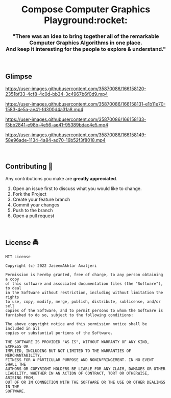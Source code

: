 <h1 align="center">Compose Computer Graphics Playground:rocket:</h1>
<h3 align="center">
"There was an idea to bring together all of the remarkable Computer Graphics Algorithms in one place.
  </br>And keep it interesting for the people to explore & understand."

</h3>
</br>

## Glimpse

https://user-images.githubusercontent.com/35870086/166158120-2351bf33-4cf8-4c0d-bb34-3c4967b6f0d9.mp4

https://user-images.githubusercontent.com/35870086/166158131-e1b11e70-1583-4e5a-ae41-fd300d4a31a8.mp4

https://user-images.githubusercontent.com/35870086/166158133-f3bb2841-e98b-4e56-ae41-95389bdac4e5.mp4

https://user-images.githubusercontent.com/35870086/166158149-58e96ade-1134-4a84-ad70-16b52f3f8018.mp4

</br>

## Contributing 🤝 

Any contributions you make are **greatly appreciated**.

1. Open an issue first to discuss what you would like to change.
2. Fork the Project
3. Create your feature branch
4. Commit your changes
5. Push to the branch
6. Open a pull request

</br>

## License :oncoming_police_car:

    MIT License

    Copyright (c) 2022 JaseemAkhtar Amaljeri

    Permission is hereby granted, free of charge, to any person obtaining a copy
    of this software and associated documentation files (the "Software"), to deal
    in the Software without restriction, including without limitation the rights
    to use, copy, modify, merge, publish, distribute, sublicense, and/or sell
    copies of the Software, and to permit persons to whom the Software is
    furnished to do so, subject to the following conditions:

    The above copyright notice and this permission notice shall be included in all
    copies or substantial portions of the Software.

    THE SOFTWARE IS PROVIDED "AS IS", WITHOUT WARRANTY OF ANY KIND, EXPRESS OR
    IMPLIED, INCLUDING BUT NOT LIMITED TO THE WARRANTIES OF MERCHANTABILITY,
    FITNESS FOR A PARTICULAR PURPOSE AND NONINFRINGEMENT. IN NO EVENT SHALL THE
    AUTHORS OR COPYRIGHT HOLDERS BE LIABLE FOR ANY CLAIM, DAMAGES OR OTHER
    LIABILITY, WHETHER IN AN ACTION OF CONTRACT, TORT OR OTHERWISE, ARISING FROM,
    OUT OF OR IN CONNECTION WITH THE SOFTWARE OR THE USE OR OTHER DEALINGS IN THE
    SOFTWARE.
